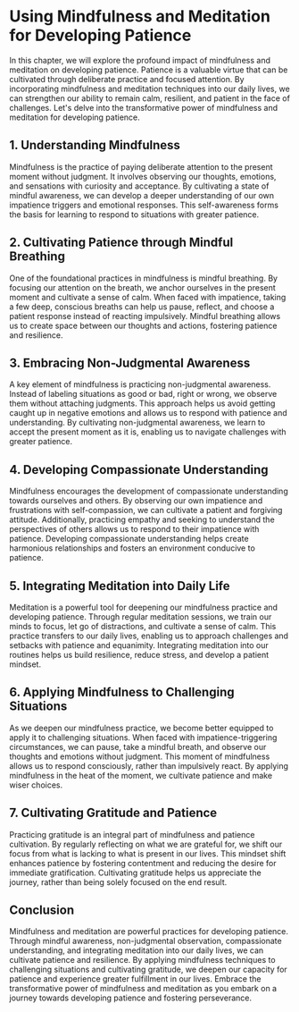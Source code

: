 # Using Mindfulness and Meditation for Developing Patience

In this chapter, we will explore the profound impact of mindfulness and meditation on developing patience. Patience is a valuable virtue that can be cultivated through deliberate practice and focused attention. By incorporating mindfulness and meditation techniques into our daily lives, we can strengthen our ability to remain calm, resilient, and patient in the face of challenges. Let's delve into the transformative power of mindfulness and meditation for developing patience.

## 1\. Understanding Mindfulness

Mindfulness is the practice of paying deliberate attention to the present moment without judgment. It involves observing our thoughts, emotions, and sensations with curiosity and acceptance. By cultivating a state of mindful awareness, we can develop a deeper understanding of our own impatience triggers and emotional responses. This self-awareness forms the basis for learning to respond to situations with greater patience.

## 2\. Cultivating Patience through Mindful Breathing

One of the foundational practices in mindfulness is mindful breathing. By focusing our attention on the breath, we anchor ourselves in the present moment and cultivate a sense of calm. When faced with impatience, taking a few deep, conscious breaths can help us pause, reflect, and choose a patient response instead of reacting impulsively. Mindful breathing allows us to create space between our thoughts and actions, fostering patience and resilience.

## 3\. Embracing Non-Judgmental Awareness

A key element of mindfulness is practicing non-judgmental awareness. Instead of labeling situations as good or bad, right or wrong, we observe them without attaching judgments. This approach helps us avoid getting caught up in negative emotions and allows us to respond with patience and understanding. By cultivating non-judgmental awareness, we learn to accept the present moment as it is, enabling us to navigate challenges with greater patience.

## 4\. Developing Compassionate Understanding

Mindfulness encourages the development of compassionate understanding towards ourselves and others. By observing our own impatience and frustrations with self-compassion, we can cultivate a patient and forgiving attitude. Additionally, practicing empathy and seeking to understand the perspectives of others allows us to respond to their impatience with patience. Developing compassionate understanding helps create harmonious relationships and fosters an environment conducive to patience.

## 5\. Integrating Meditation into Daily Life

Meditation is a powerful tool for deepening our mindfulness practice and developing patience. Through regular meditation sessions, we train our minds to focus, let go of distractions, and cultivate a sense of calm. This practice transfers to our daily lives, enabling us to approach challenges and setbacks with patience and equanimity. Integrating meditation into our routines helps us build resilience, reduce stress, and develop a patient mindset.

## 6\. Applying Mindfulness to Challenging Situations

As we deepen our mindfulness practice, we become better equipped to apply it to challenging situations. When faced with impatience-triggering circumstances, we can pause, take a mindful breath, and observe our thoughts and emotions without judgment. This moment of mindfulness allows us to respond consciously, rather than impulsively react. By applying mindfulness in the heat of the moment, we cultivate patience and make wiser choices.

## 7\. Cultivating Gratitude and Patience

Practicing gratitude is an integral part of mindfulness and patience cultivation. By regularly reflecting on what we are grateful for, we shift our focus from what is lacking to what is present in our lives. This mindset shift enhances patience by fostering contentment and reducing the desire for immediate gratification. Cultivating gratitude helps us appreciate the journey, rather than being solely focused on the end result.

## Conclusion

Mindfulness and meditation are powerful practices for developing patience. Through mindful awareness, non-judgmental observation, compassionate understanding, and integrating meditation into our daily lives, we can cultivate patience and resilience. By applying mindfulness techniques to challenging situations and cultivating gratitude, we deepen our capacity for patience and experience greater fulfillment in our lives. Embrace the transformative power of mindfulness and meditation as you embark on a journey towards developing patience and fostering perseverance.
